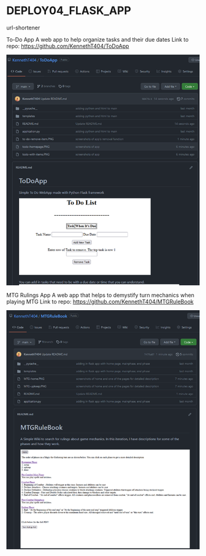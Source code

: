 # DEPLOY04_FLASK_APP

url-shortener


To-Do App
A web app to help organize tasks and their due dates
Link to repo: https://github.com/KennethT404/ToDoApp

![image](https://github.com/KennethT404/DEPLOY4_FLASK_APP/blob/main/todo%20repo.PNG)

MTG Rulings App
A web app that helps to demystify turn mechanics when playing MTG
Link to repo: https://github.com/KennethT404/MTGRuleBook

![image](https://github.com/KennethT404/DEPLOY4_FLASK_APP/blob/main/MTG%20repo.PNG)


